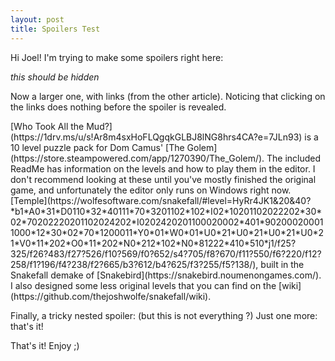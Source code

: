 ```yaml
---
layout: post
title: Spoilers Test
---
```


Hi Joel! I'm trying to make some spoilers right here:


<span class="spoiler spoilered">*this should be hidden*</span>


Now a larger one, with links (from the other article). Noticing that clicking on the links does nothing before the spoiler is revealed.

<span class="spoiler spoilered">
[Who Took All the Mud?](https://1drv.ms/u/s!Ar8m4sxHoFLQgqkGLBJ8lNG8hrs4CA?e=7JLn93) is a 10 level puzzle pack for Dom Camus' [The Golem](https://store.steampowered.com/app/1270390/The_Golem/). The included ReadMe has information on the levels and how to play them in the editor. I don't recommend looking at these until you've mostly finished the original game, and unfortunately the editor only runs on Windows right now.
[Temple](https://wolfesoftware.com/snakefall/#level=HyRr4JK1&20&40?*b1*A0*31*D0110*32*40111*70*3201102*102*I02*10201102022202*30*02*70202220201102024202*I0202420201100020002*401*902000200011000*12*30*02*70*1200011*Y0*01*W0*01*U0*21*U0*21*U0*21*U0*21*V0*11*202*O0*11*202*N0*212*102*N0*81222*410*510*j1/f25?325/f26?483/f27?526/f10?569/f0?652/s4?705/f8?670/f11?550/f6?220/f12?258/f1?196/f4?238/f2?665/b3?612/b4?625/f3?255/f5?138/), built in the Snakefall demake of [Snakebird](https://snakebird.noumenongames.com/). I also designed some less original levels that you can find on the [wiki](https://github.com/thejoshwolfe/snakefall/wiki).  
</span>

Finally, a tricky nested spoiler: <span class="spoiler spoilered">
(but this is not everything ?)  <span class="spoiler spoilered"> Just one more: <span class="spoiler spoilered"> that's it! </span></span>
</span>

 That's it! Enjoy ;)